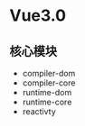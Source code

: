 <!--
 * @Author: dongqingming
 * @Date: 2020-12-01 20:45:47
 * @LastEditTime: 2020-12-01 21:41:38
 * @LastEditors: dongqingming
 * @Description: Vue3.0源码
 * @FilePath: /articles/vue/Vue3.0源码.md
 * @no bug no code
-->
# Vue3.0
## 核心模块
- compiler-dom
- compiler-core
- runtime-dom
- runtime-core
- reactivty